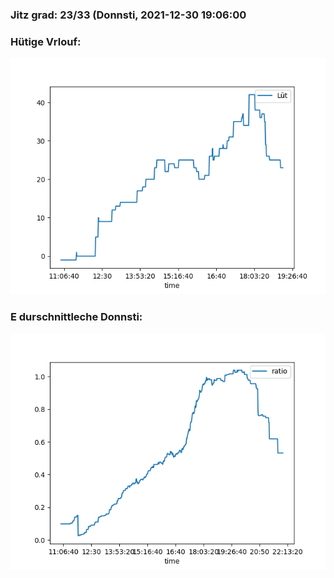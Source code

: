 ### Jitz grad: 23/33 (Donnsti, 2021-12-30 19:06:00

### Hütige Vrlouf:
![Graph](Today.png)

### E durschnittleche Donnsti:
![Graph](Donnsti.png)